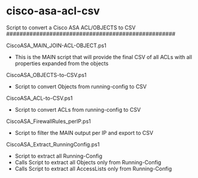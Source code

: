 # cisco-asa-acl-csv
Script to convert a Cisco ASA ACL/OBJECTS to CSV
###################################################


CiscoASA_MAIN_JOIN-ACL-OBJECT.ps1
- This is the MAIN script that will provide the final CSV of all ACLs with all properties expanded from the objects

CiscoASA_OBJECTS-to-CSV.ps1
- Script to convert Objects from running-config to CSV

CiscoASA_ACL-to-CSV.ps1 
- Script to convert ACLs from running-config to CSV

CiscoASA_FirewallRules_perIP.ps1
- Script to filter the MAIN output per IP and export to CSV

CiscoASA_Extract_RunningConfig.ps1
- Script to extract all Running-Config
- Calls Script to extract all Objects only from Running-Config
- Calls Script to extract all AccessLists only from Running-Config